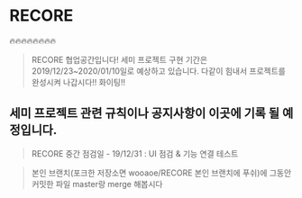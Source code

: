 # RECORE
🔥🔥🔥🔥🔥🔥🔥🔥 
>RECORE 협업공간입니다! 세미 프로젝트 구현 기간은 2019/12/23~2020/01/10일로 예상하고 있습니다.
다같이 힘내서 프로젝트를 완성시켜 나갑시다!! 화이팅!!


## 세미 프로젝트 관련 규칙이나 공지사항이 이곳에 기록 될 예정입니다.

>RECORE 중간 점검일 - 19/12/31 : UI 점검 & 기능 연결 테스트


>본인 브랜치(포크한 저장소면 wooaoe/RECORE 본인 브랜치에 푸쉬)에 그동안 커밋한 파일 master랑 merge 해봅시다
